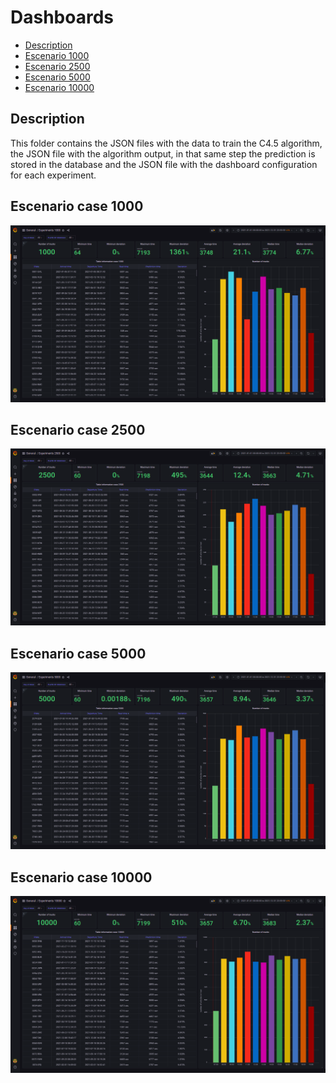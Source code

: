 # Dashboards

<!-- TOC depthfrom:2 -->

- [Description](#description)
- [Escenario 1000](#escenario-case-1000)
- [Escenario 2500](#escenario-case-2500)
- [Escenario 5000](#escenario-case-5000)
- [Escenario 10000](#escenario-case-10000)

<!-- /TOC -->

## Description

This folder contains the JSON files with the data to train the C4.5 algorithm, the JSON file with the algorithm output, in that same step the prediction is stored in the database and the JSON file with the dashboard configuration for each experiment.

## Escenario case 1000

![Escenario 1000](experiment-1000.png)

## Escenario case 2500

![Escenario 2500](experiment-2500.png)

## Escenario case 5000

![Escenario 5000](experiment-5000.png)

## Escenario case 10000

![Escenario 10000](experiment-10000.png)
